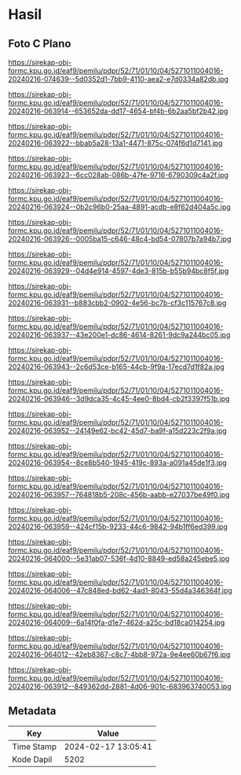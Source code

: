 # Hasil

## Foto C Plano

https://sirekap-obj-formc.kpu.go.id/eaf9/pemilu/pdpr/52/71/01/10/04/5271011004016-20240216-074639--5d0352d1-7bb9-4110-aea2-e7d0334a82db.jpg

https://sirekap-obj-formc.kpu.go.id/eaf9/pemilu/pdpr/52/71/01/10/04/5271011004016-20240216-063914--653652da-dd17-4654-bf4b-6b2aa5bf2b42.jpg

https://sirekap-obj-formc.kpu.go.id/eaf9/pemilu/pdpr/52/71/01/10/04/5271011004016-20240216-063922--bbab5a28-13a1-4471-875c-074f6d1d7141.jpg

https://sirekap-obj-formc.kpu.go.id/eaf9/pemilu/pdpr/52/71/01/10/04/5271011004016-20240216-063923--6cc028ab-086b-47fe-9716-6790309c4a2f.jpg

https://sirekap-obj-formc.kpu.go.id/eaf9/pemilu/pdpr/52/71/01/10/04/5271011004016-20240216-063924--0b2c96b0-25aa-4891-acdb-e8f62d404a5c.jpg

https://sirekap-obj-formc.kpu.go.id/eaf9/pemilu/pdpr/52/71/01/10/04/5271011004016-20240216-063926--0005ba15-c646-48c4-bd54-07807b7a94b7.jpg

https://sirekap-obj-formc.kpu.go.id/eaf9/pemilu/pdpr/52/71/01/10/04/5271011004016-20240216-063929--04d4e914-4597-4de3-815b-b55b94bc8f5f.jpg

https://sirekap-obj-formc.kpu.go.id/eaf9/pemilu/pdpr/52/71/01/10/04/5271011004016-20240216-063931--b883cbb2-0902-4e56-bc7b-cf3c115767c8.jpg

https://sirekap-obj-formc.kpu.go.id/eaf9/pemilu/pdpr/52/71/01/10/04/5271011004016-20240216-063937--43e200e1-dc86-4614-8261-9dc9a244bc05.jpg

https://sirekap-obj-formc.kpu.go.id/eaf9/pemilu/pdpr/52/71/01/10/04/5271011004016-20240216-063943--2c6d53ce-b165-44cb-9f9a-17ecd7d1f82a.jpg

https://sirekap-obj-formc.kpu.go.id/eaf9/pemilu/pdpr/52/71/01/10/04/5271011004016-20240216-063946--3d9dca35-4c45-4ee0-8bd4-cb2f3397f51b.jpg

https://sirekap-obj-formc.kpu.go.id/eaf9/pemilu/pdpr/52/71/01/10/04/5271011004016-20240216-063952--24149e62-bc42-45d7-ba9f-a15d223c2f9a.jpg

https://sirekap-obj-formc.kpu.go.id/eaf9/pemilu/pdpr/52/71/01/10/04/5271011004016-20240216-063954--8ce8b540-1945-419c-893a-a091a45de1f3.jpg

https://sirekap-obj-formc.kpu.go.id/eaf9/pemilu/pdpr/52/71/01/10/04/5271011004016-20240216-063957--764818b5-208c-456b-aabb-e27037be49f0.jpg

https://sirekap-obj-formc.kpu.go.id/eaf9/pemilu/pdpr/52/71/01/10/04/5271011004016-20240216-063959--424cf15b-9233-44c6-9842-94b1ff6ed399.jpg

https://sirekap-obj-formc.kpu.go.id/eaf9/pemilu/pdpr/52/71/01/10/04/5271011004016-20240216-064000--5e31ab07-536f-4d10-8849-ed58a245ebe5.jpg

https://sirekap-obj-formc.kpu.go.id/eaf9/pemilu/pdpr/52/71/01/10/04/5271011004016-20240216-064006--47c848ed-bd62-4ad1-8043-55d4a346364f.jpg

https://sirekap-obj-formc.kpu.go.id/eaf9/pemilu/pdpr/52/71/01/10/04/5271011004016-20240216-064009--6a14f0fa-d1e7-462d-a25c-bd18ca014254.jpg

https://sirekap-obj-formc.kpu.go.id/eaf9/pemilu/pdpr/52/71/01/10/04/5271011004016-20240216-064012--42eb8367-c8c7-4bb8-972a-9e4ee60b67f6.jpg

https://sirekap-obj-formc.kpu.go.id/eaf9/pemilu/pdpr/52/71/01/10/04/5271011004016-20240216-063912--849362dd-2881-4d06-901c-683963740053.jpg


## Metadata

| Key        | Value               |
| ---------- | ------------------- |
| Time Stamp | 2024-02-17 13:05:41 |
| Kode Dapil | 5202                |



